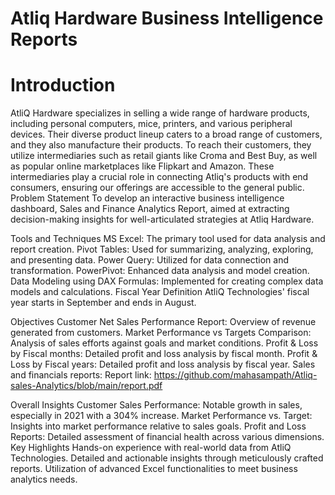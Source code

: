 
# Atliq Hardware Business Intelligence Reports
# Introduction
AtliQ Hardware specializes in selling a wide range of hardware products, including personal computers, mice, printers, and various peripheral devices. Their diverse product lineup caters to a broad range of customers, and they also manufacture their products. To reach their customers, they utilize intermediaries such as retail giants like Croma and Best Buy, as well as popular online marketplaces like Flipkart and Amazon. These intermediaries play a crucial role in connecting Atliq's products with end consumers, ensuring our offerings are accessible to the general public.
Problem Statement
To develop an interactive business intelligence dashboard, Sales and Finance Analytics Report, aimed at extracting decision-making insights for well-articulated strategies at Atliq Hardware.

Tools and Techniques
MS Excel: The primary tool used for data analysis and report creation.
Pivot Tables: Used for summarizing, analyzing, exploring, and presenting data.
Power Query: Utilized for data connection and transformation.
PowerPivot: Enhanced data analysis and model creation.
Data Modeling using DAX Formulas: Implemented for creating complex data models and calculations.
Fiscal Year Definition
AtliQ Technologies' fiscal year starts in September and ends in August.

Objectives
Customer Net Sales Performance Report: Overview of revenue generated from customers.
Market Performance vs Targets Comparison: Analysis of sales efforts against goals and market conditions.
Profit & Loss by Fiscal months: Detailed profit and loss analysis by fiscal month.
Profit & Loss by Fiscal years: Detailed profit and loss analysis by fiscal year.
Sales and financials reports:
Report link: https://github.com/mahasampath/Atliq-sales-Analytics/blob/main/report.pdf

Overall Insights
Customer Sales Performance: Notable growth in sales, especially in 2021 with a 304% increase.
Market Performance vs. Target: Insights into market performance relative to sales goals.
Profit and Loss Reports: Detailed assessment of financial health across various dimensions.
Key Highlights
Hands-on experience with real-world data from AtliQ Technologies.
Detailed and actionable insights through meticulously crafted reports.
Utilization of advanced Excel functionalities to meet business analytics needs.
